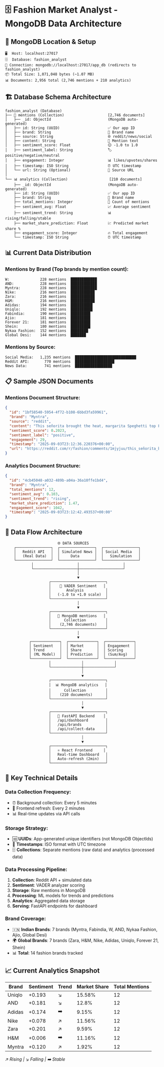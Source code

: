 # 🗄️ Fashion Market Analyst - MongoDB Data Architecture

## 📍 **MongoDB Location & Setup**
```
🖥️  Host: localhost:27017
🗄️  Database: fashion_analyst
🔧 Connection: mongodb://localhost:27017/app_db (redirects to fashion_analyst)
📦 Total Size: 1,071,048 bytes (~1.07 MB)
📊 Documents: 2,956 total (2,746 mentions + 210 analytics)
```

## 🏗️ **Database Schema Architecture**

```
fashion_analyst (Database)
├── 📝 mentions (Collection)                    [2,746 documents]
│   ├── _id: ObjectId                          (MongoDB auto-generated)
│   ├── id: String (UUID)                      ✅ Our app ID
│   ├── brand: String                          👗 Brand name
│   ├── source: String                         🌐 reddit/news/social
│   ├── content: String                        💬 Mention text
│   ├── sentiment_score: Float                 😊 -1.0 to 1.0
│   ├── sentiment_label: String                🏷️ positive/negative/neutral
│   ├── engagement: Integer                    📊 likes/upvotes/shares
│   ├── timestamp: ISO String                  ⏰ UTC timestamp
│   └── url: String (Optional)                 🔗 Source URL
│
└── 📊 analytics (Collection)                   [210 documents]
    ├── _id: ObjectId                          (MongoDB auto-generated)
    ├── id: String (UUID)                      ✅ Our app ID
    ├── brand: String                          👗 Brand name
    ├── total_mentions: Integer                📝 Count of mentions
    ├── sentiment_avg: Float                   📈 Average sentiment
    ├── sentiment_trend: String                📊 rising/falling/stable
    ├── market_share_prediction: Float         💹 Predicted market share %
    ├── engagement_score: Integer              🔥 Total engagement
    └── timestamp: ISO String                  ⏰ UTC timestamp
```

## 📊 **Current Data Distribution**

### **Mentions by Brand** (Top brands by mention count):
```
W:              228 mentions  ████████████
AND:            228 mentions  ████████████
Myntra:         228 mentions  ████████████
Nike:           216 mentions  ███████████
Zara:           216 mentions  ███████████
H&M:            216 mentions  ███████████
Adidas:         194 mentions  ██████████
Uniqlo:         192 mentions  ██████████
Fabindia:       190 mentions  █████████
Ajio:           181 mentions  █████████
Forever 21:     181 mentions  █████████
Shein:          180 mentions  █████████
Nykaa Fashion:  152 mentions  ████████
Global Desi:    144 mentions  ███████
```

### **Mentions by Source**:
```
Social Media:   1,235 mentions  ████████████████████████████
Reddit API:       770 mentions  ██████████████████
News Data:        741 mentions  █████████████████
```

## 📋 **Sample JSON Documents**

### **Mentions Document Structure**:
```json
{
  "id": "1bf58540-5954-4f72-b108-6bbd3fa59961",
  "brand": "Myntra",
  "source": "reddit",
  "content": "This señorita brought the heat, margarita Speghetti top From SASSAFRAS ( Myntra)\nDenim jeans from Fabelly \nPink coloured mules from Steve Madden ",
  "sentiment_score": 0.2023,
  "sentiment_label": "positive",
  "engagement": 29,
  "timestamp": "2025-09-03T23:12:36.220376+00:00",
  "url": "https://reddit.com/r/fashion/comments/1mjyjuu/this_señorita_brought_the_heat_margarita/"
}
```

### **Analytics Document Structure**:
```json
{
  "id": "4cb45048-a032-489b-a04a-36a10ffe1bd4",
  "brand": "Myntra",
  "total_mentions": 12,
  "sentiment_avg": 0.103,
  "sentiment_trend": "rising",
  "market_share_prediction": 1.47,
  "engagement_score": 1042,
  "timestamp": "2025-09-03T23:12:42.493537+00:00"
}
```

## 🔄 **Data Flow Architecture**

```
                        🌐 DATA SOURCES
    ┌────────────────┐  ┌────────────────┐  ┌────────────────┐
    │   Reddit API   │  │ Simulated News │  │ Social Media   │
    │   (Real Data)  │  │     Data       │  │   Simulation   │
    └────────────────┘  └────────────────┘  └────────────────┘
            │                    │                    │
            └────────────────────┼────────────────────┘
                                 │
                                 ▼
                    ┌─────────────────────────┐
                    │    🧠 VADER Sentiment   │
                    │       Analysis          │
                    │   (-1.0 to +1.0 scale)  │
                    └─────────────────────────┘
                                 │
                                 ▼
                    ┌─────────────────────────┐
                    │   📝 MongoDB mentions   │
                    │      Collection         │
                    │    (2,746 documents)    │
                    └─────────────────────────┘
                                 │
                                 ▼
           ┌─────────────┐  ┌─────────────┐  ┌─────────────┐
           │ Sentiment   │  │ Market      │  │ Engagement  │
           │ Trend       │  │ Share       │  │ Scoring     │
           │ (ML Model)  │  │ Prediction  │  │ (Sum/Avg)   │
           └─────────────┘  └─────────────┘  └─────────────┘
                    │              │              │
                    └──────────────┼──────────────┘
                                   │
                                   ▼
                    ┌─────────────────────────┐
                    │  📊 MongoDB analytics   │
                    │      Collection         │
                    │    (210 documents)      │
                    └─────────────────────────┘
                                   │
                                   ▼
                    ┌─────────────────────────┐
                    │   🚀 FastAPI Backend    │
                    │   /api/dashboard        │
                    │   /api/brands           │
                    │   /api/collect-data     │
                    └─────────────────────────┘
                                   │
                                   ▼
                    ┌─────────────────────────┐
                    │   ⚛️ React Frontend     │
                    │   Real-time Dashboard   │
                    │   Auto-refresh (2min)   │
                    └─────────────────────────┘
```

## 🔧 **Key Technical Details**

### **Data Collection Frequency**:
- ⏰ Background collection: Every 5 minutes
- 🔄 Frontend refresh: Every 2 minutes
- 📊 Real-time updates via API calls

### **Storage Strategy**:
- 🆔 **UUIDs**: App-generated unique identifiers (not MongoDB ObjectIds)
- 📅 **Timestamps**: ISO format with UTC timezone
- 🗄️ **Collections**: Separate mentions (raw data) and analytics (processed data)

### **Data Processing Pipeline**:
1. **Collection**: Reddit API + simulated data
2. **Sentiment**: VADER analyzer scoring
3. **Storage**: Raw mentions in MongoDB
4. **Processing**: ML models for trends and predictions
5. **Analytics**: Aggregated data storage
6. **Serving**: FastAPI endpoints for dashboard

### **Brand Coverage**:
- 🇮🇳 **Indian Brands**: 7 brands (Myntra, Fabindia, W, AND, Nykaa Fashion, Ajio, Global Desi)
- 🌍 **Global Brands**: 7 brands (Zara, H&M, Nike, Adidas, Uniqlo, Forever 21, Shein)
- 📊 **Total**: 14 fashion brands tracked

## 📈 **Current Analytics Snapshot**

| Brand | Sentiment | Trend | Market Share | Total Mentions |
|-------|-----------|-------|--------------|----------------|
| Uniqlo | +0.193 | ↘️ | 15.58% | 12 |
| AND | +0.181 | ↘️ | 12.8% | 12 |
| Adidas | +0.174 | ➡️ | 9.15% | 12 |
| Nike | +0.078 | ↗️ | 11.56% | 12 |
| Zara | +0.201 | ↗️ | 9.59% | 12 |
| H&M | +0.006 | ➡️ | 11.16% | 12 |
| Myntra | +0.120 | ↗️ | 1.92% | 12 |

*↗️ Rising | ↘️ Falling | ➡️ Stable*